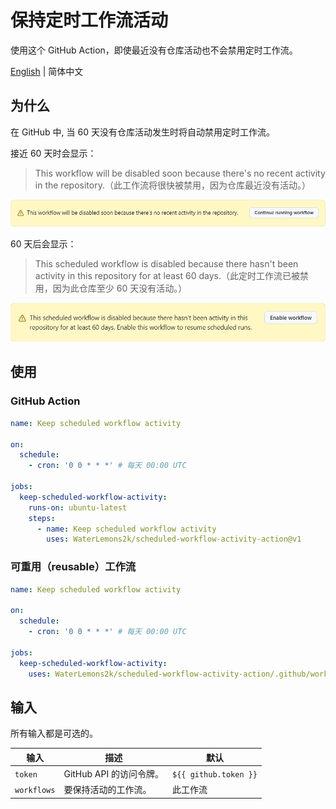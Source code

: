 # 保持定时工作流活动

使用这个 GitHub Action，即使最近没有仓库活动也不会禁用定时工作流。

[English](README.md) | 简体中文

## 为什么

在 GitHub 中, 当 60 天没有仓库活动发生时将自动禁用定时工作流。

接近 60 天时会显示：

> This workflow will be disabled soon because there's no recent activity in the repository.（此工作流将很快被禁用，因为仓库最近没有活动。）

![disabled-soon](img/disabled-soon.png)

60 天后会显示：

> This scheduled workflow is disabled because there hasn't been activity in this repository for at least 60 days.（此定时工作流已被禁用，因为此仓库至少 60 天没有活动。）

![disabled](img/disabled.png)

## 使用

### GitHub Action

```yml
name: Keep scheduled workflow activity

on:
  schedule:
    - cron: '0 0 * * *' # 每天 00:00 UTC

jobs:
  keep-scheduled-workflow-activity:
    runs-on: ubuntu-latest
    steps:
      - name: Keep scheduled workflow activity
        uses: WaterLemons2k/scheduled-workflow-activity-action@v1
```

### 可重用（reusable）工作流

```yml
name: Keep scheduled workflow activity

on:
  schedule:
    - cron: '0 0 * * *' # 每天 00:00 UTC

jobs:
  keep-scheduled-workflow-activity:
    uses: WaterLemons2k/scheduled-workflow-activity-action/.github/workflows/reusable.yml@v1
```

## 输入

所有输入都是可选的。

| 输入        | 描述                    | 默认                  |
| ----------- | ----------------------- | --------------------- |
| `token`     | GitHub API 的访问令牌。 | `${{ github.token }}` |
| `workflows` | 要保持活动的工作流。    | 此工作流              |
